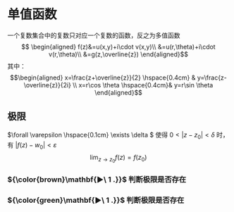 # 单值函数
一个复数集合中的复数只对应一个复数的函数，反之为多值函数
$$ \begin{aligned}
 f(z)&=u(x,y)+i\cdot v(x,y)\\
&=u(r,\theta)+i\cdot v(r,\theta)\\
&=g(z,\overline{z})
\end{aligned}$$
其中：
$$\begin{aligned}
x=\frac{z+\overline{z}}{2} \hspace{0.4cm} & y=\frac{z-\overline{z}}{2i} \\
x=r\cos \theta \hspace{0.4cm}&  y=r\sin \theta
\end{aligned}$$
## 极限
 $\forall \varepsilon \hspace{0.1cm}   \exists \delta $ 使得 $0<\left\vert z-z_0 \right\vert<\delta$ 时，有 $\left\vert f(z)-w_0 \right\vert <\varepsilon$
$$\lim_{z \to z_0} f(z) =f(z_0)$$

### ${\color{brown}\mathbf{▶\ 1 .}}$  判断极限是否存在
### ${\color{green}\mathbf{▶\ 1 .}}$  判断极限是否存在